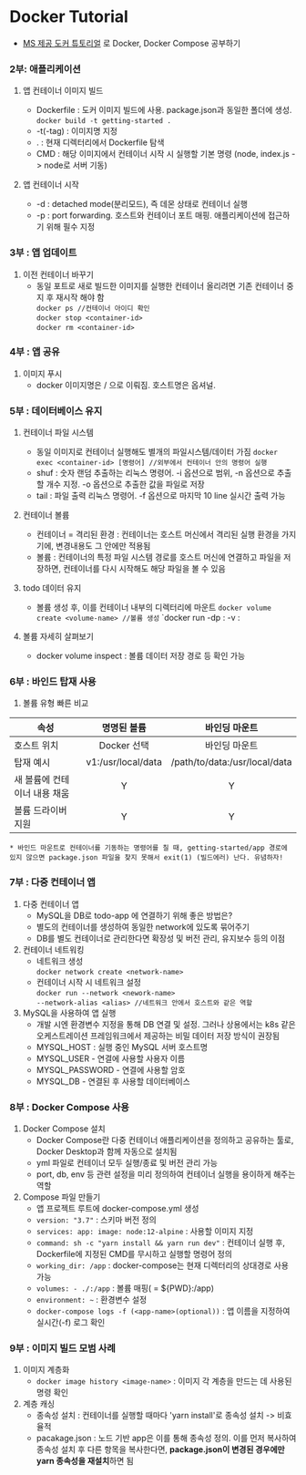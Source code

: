 # Docker Tutorial
* [MS 제공 도커 튜토리얼](https://docs.microsoft.com/ko-kr/visualstudio/docker/tutorials/your-application) 로 Docker, Docker Compose 공부하기  
  
### 2부: 애플리케이션
 1. 앱 컨테이너 이미지 빌드
     * Dockerfile : 도커 이미지 빌드에 사용. package.json과 동일한 폴더에 생성.  
          `docker build -t getting-started .`
     * -t(-tag) : 이미지명 지정
     * . : 현재 디렉터리에서 Dockerfile 탐색
     * CMD : 해당 이미지에서 컨테이너 시작 시 실행할 기본 명령 (node, index.js -> node로 서버 기동)  
       
 2. 앱 컨테이너 시작
     * -d : detached mode(분리모드), 즉 데몬 상태로 컨테이너 실행
     * -p : port forwarding. 호스트와 컨테이너 포트 매핑. 애플리케이션에 접근하기 위해 필수 지정  
  
### 3부 : 앱 업데이트
 1. 이전 컨테이너 바꾸기
     * 동일 포트로 새로 빌드한 이미지를 실행한 컨테이너 올리려면 기존 컨테이너 중지 후 재시작 해야 함  
     `docker ps //컨테이너 아이디 확인`  
     `docker stop <container-id>`  
     `docker rm <container-id>`  
  
### 4부 : 앱 공유
 1. 이미지 푸시
     * docker 이미지명은 <registry hostname>/<image name> 으로 이뤄짐. 호스트명은 옵셔널.  
  
### 5부 : 데이터베이스 유지
 1. 컨테이너 파일 시스템
     * 동일 이미지로 컨테이너 실행해도 별개의 파일시스템/데이터 가짐
     `docker exec <container-id> [명령어] //외부에서 컨테이너 안의 명령어 실행`
     * shuf : 숫자 랜덤 추출하는 리눅스 명령어. -i 옵션으로 범위, -n 옵션으로 추출할 개수 지정. -o 옵션으로 추출한 값을 파일로 저장
     * tail : 파일 출력 리눅스 명령어. -f 옵션으로 마지막 10 line 실시간 출력 가능  
   
 2. 컨테이너 볼륨
     * 컨테이너 = 격리된 환경 : 컨테이너는 호스트 머신에서 격리된 실행 환경을 가지기에, 변경내용도 그 안에만 적용됨
     * 볼륨 : 컨테이너의 특정 파일 시스템 경로를 호스트 머신에 연결하고 파일을 저장하면, 컨테이너를 다시 시작해도 해당 파일을 볼 수 있음  
 
 3. todo 데이터 유지
     * 볼륨 생성 후, 이를 컨테이너 내부의 디렉터리에 마운트
     `docker volume create <volume-name> //볼륨 생성`
     `docker run -dp <host-port>:<container-port> -v <volume-name>:<container-directory> <image-name>  
  
 4.  볼륨 자세히 살펴보기
     * docker volume inspect <volume-name> : 볼륨 데이터 저장 경로 등 확인 가능
 
### 6부 : 바인드 탑재 사용
 1. 볼륨 유형 빠른 비교  
  
| 속성 | 명명된 볼륨 | 바인딩 마운트  |
|---|:-:|:-:|
| 호스트 위치 | Docker 선택 | 바인딩 마운트 |
| 탑재 예시 | v1:/usr/local/data  | /path/to/data:/usr/local/data  |
|  새 볼륨에 컨테이너 내용 채움 | Y  |  Y |
|  볼륨 드라이버 지원 | Y  |  Y |

    * 바인드 마운트로 컨테이너를 기동하는 명령어를 칠 때, getting-started/app 경로에 있지 않으면 package.json 파일을 찾지 못해서 exit(1) (빌드에러) 난다. 유념하자!


### 7부 : 다중 컨테이너 앱
  1. 다중 컨테이너 앱
      * MySQL을 DB로 todo-app 에 연결하기 위해 좋은 방법은?
      * 별도의 컨테이너를 생성하여 동일한 network에 있도록 묶어주기
      * DB를 별도 컨테이너로 관리한다면 확장성 및 버전 관리, 유지보수 등의 이점  
  2. 컨테이너 네트워킹
      * 네트워크 생성  
      `docker network create <network-name>`  
      * 컨테이너 시작 시 네트워크 설정  
      `docker run --network <nework-name>`  
      `--network-alias <alias> //네트워크 안에서 호스트와 같은 역할`  
  3. MySQL을 사용하여 앱 실행
      * 개발 시엔 환경변수 지정을 통해 DB 연결 및 설정. 그러나 상용에서는 k8s 같은 오케스트레이션 프레임워크에서 제공하는 비밀 데이터 저장 방식이 권장됨
      * MYSQL_HOST : 실행 중인 MySQL 서버 호스트명
      * MYSQL_USER - 연결에 사용할 사용자 이름
      * MYSQL_PASSWORD - 연결에 사용할 암호
      * MYSQL_DB - 연결된 후 사용할 데이터베이스  

### 8부 : Docker Compose 사용
  1. Docker Compose 설치
      * Docker Compose란 다중 컨테이너 애플리케이션을 정의하고 공유하는 툴로, Docker Desktop과 함께 자동으로 설치됨
      * yml 파일로 컨테이너 모두 실행/종료 및 버전 관리 가능
      * port, db, env 등 관련 설정을 미리 정의하여 컨테이너 실행을 용이하게 해주는 역할
  2. Compose 파일 만들기
      * 앱 프로젝트 루트에 docker-compose.yml 생성
      * `version: "3.7"` : 스키마 버전 정의
      * `services: app: image: node:12-alpine` : 사용할 이미지 지정
      * `command: sh -c "yarn install && yarn run dev"` : 컨테이너 실행 후, Dockerfile에 지정된 CMD를 무시하고 실행할 명령어 정의
      * `working_dir: /app` : docker-compose는 현재 디렉터리의 상대경로 사용 가능
      * `volumes: - ./:/app` : 볼륨 매핑( = ${PWD}:/app)
      * `environment: ~` : 환경변수 설정
      * `docker-compose logs -f (<app-name>(optional))` : 앱 이름을 지정하여 실시간(-f) 로그 확인

### 9부 : 이미지 빌드 모범 사례
  1. 이미지 계층화
      * `docker image history <image-name>` : 이미지 각 계층을 만드는 데 사용된 명령 확인
  2. 계층 캐싱
      * 종속성 설치 : 컨테이너를 실행할 때마다 'yarn install'로 종속성 설치 -> 비효율적
      * pacakage.json : 노드 기반 app은 이를 통해 종속성 정의. 이를 먼저 복사하여 종속성 설치 후 다른 항목을 복사한다면, **package.json이 변경된 경우에만 yarn 종속성을 재설치**하면 됨
  
